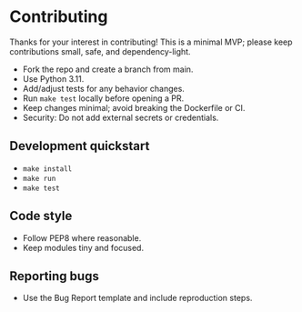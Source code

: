 # Contributing

Thanks for your interest in contributing! This is a minimal MVP; please keep contributions small, safe, and dependency-light.

- Fork the repo and create a branch from main.
- Use Python 3.11.
- Add/adjust tests for any behavior changes.
- Run `make test` locally before opening a PR.
- Keep changes minimal; avoid breaking the Dockerfile or CI.
- Security: Do not add external secrets or credentials.

## Development quickstart
- `make install`
- `make run`
- `make test`

## Code style
- Follow PEP8 where reasonable.
- Keep modules tiny and focused.

## Reporting bugs
- Use the Bug Report template and include reproduction steps.
